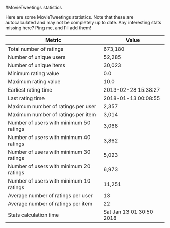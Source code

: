 #MovieTweetings statistics

Here are some MovieTweetings statistics. Note that these are autocalculated and may not be completely up to date. Any interesting stats missing here? Ping me, and I'll add them!

Metric | Value
--- | ---
Total number of ratings                 | 673,180
Number of unique users                  | 52,285
Number of unique items                  | 30,023
Minimum rating value                    | 0.0
Maximum rating value                    | 10.0
Earliest rating time                    | 2013-02-28 15:38:27
Last rating time                        | 2018-01-13 00:08:55
Maximum number of ratings per user      | 2,357
Maximum number of ratings per item      | 3,014
Number of users with minimum 50 ratings | 3,068
Number of users with minimum 40 ratings | 3,862
Number of users with minimum 30 ratings | 5,023
Number of users with minimum 20 ratings | 6,973
Number of users with minimum 10 ratings | 11,251
Average number of ratings per user      | 13
Average number of ratings per item      | 22
Stats calculation time                  | Sat Jan 13 01:30:50 2018

